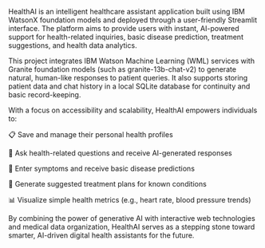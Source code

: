 HealthAI is an intelligent healthcare assistant application built using IBM WatsonX foundation models and deployed through a user-friendly Streamlit interface. The platform aims to provide users with instant, AI-powered support for health-related inquiries, basic disease prediction, treatment suggestions, and health data analytics.

This project integrates IBM Watson Machine Learning (WML) services with Granite foundation models (such as granite-13b-chat-v2) to generate natural, human-like responses to patient queries. It also supports storing patient data and chat history in a local SQLite database for continuity and basic record-keeping.

With a focus on accessibility and scalability, HealthAI empowers individuals to:

📋 Save and manage their personal health profiles

💬 Ask health-related questions and receive AI-generated responses

🧠 Enter symptoms and receive basic disease predictions

💊 Generate suggested treatment plans for known conditions

📊 Visualize simple health metrics (e.g., heart rate, blood pressure trends)

By combining the power of generative AI with interactive web technologies and medical data organization, HealthAI serves as a stepping stone toward smarter, AI-driven digital health assistants for the future.

